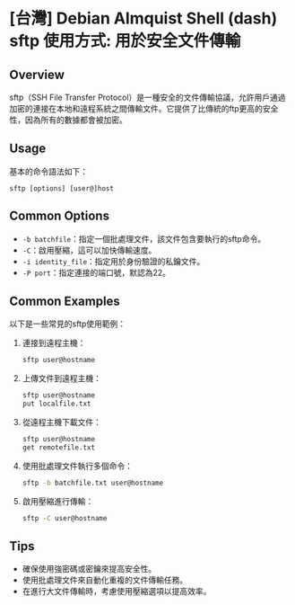 # [台灣] Debian Almquist Shell (dash) sftp 使用方式: 用於安全文件傳輸

## Overview
sftp（SSH File Transfer Protocol）是一種安全的文件傳輸協議，允許用戶通過加密的連接在本地和遠程系統之間傳輸文件。它提供了比傳統的ftp更高的安全性，因為所有的數據都會被加密。

## Usage
基本的命令語法如下：
```
sftp [options] [user@]host
```

## Common Options
- `-b batchfile`：指定一個批處理文件，該文件包含要執行的sftp命令。
- `-C`：啟用壓縮，這可以加快傳輸速度。
- `-i identity_file`：指定用於身份驗證的私鑰文件。
- `-P port`：指定連接的端口號，默認為22。

## Common Examples
以下是一些常見的sftp使用範例：

1. 連接到遠程主機：
   ```bash
   sftp user@hostname
   ```

2. 上傳文件到遠程主機：
   ```bash
   sftp user@hostname
   put localfile.txt
   ```

3. 從遠程主機下載文件：
   ```bash
   sftp user@hostname
   get remotefile.txt
   ```

4. 使用批處理文件執行多個命令：
   ```bash
   sftp -b batchfile.txt user@hostname
   ```

5. 啟用壓縮進行傳輸：
   ```bash
   sftp -C user@hostname
   ```

## Tips
- 確保使用強密碼或密鑰來提高安全性。
- 使用批處理文件來自動化重複的文件傳輸任務。
- 在進行大文件傳輸時，考慮使用壓縮選項以提高效率。